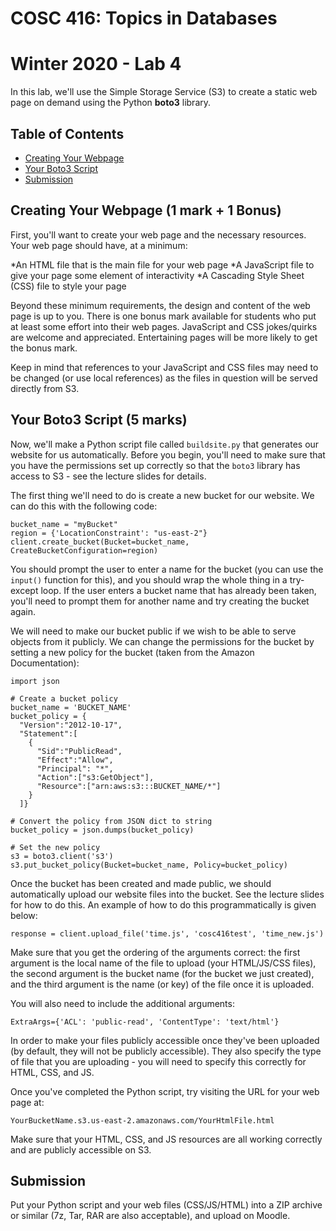 # COSC 416: Topics in Databases
# Winter 2020 - Lab 4

In this lab, we'll use the Simple Storage Service (S3) to create a static web page on demand using the Python **boto3** library.

## Table of Contents
- [Creating Your Webpage](#webpage)
- [Your Boto3 Script](#script)
- [Submission](#submission)

<a name="webpage"></a>
## Creating Your Webpage (1 mark + 1 Bonus)

First, you'll want to create your web page and the necessary resources. Your web page should have, at a minimum:

*An HTML file that is the main file for your web page
*A JavaScript file to give your page some element of interactivity
*A Cascading Style Sheet (CSS) file to style your page

Beyond these minimum requirements, the design and content of the web page is up to you. There is one bonus mark available for students who put at least some effort into their web pages. JavaScript and CSS jokes/quirks are welcome and appreciated. Entertaining pages will be more likely to get the bonus mark.

Keep in mind that references to your JavaScript and CSS files may need to be changed (or use local references) as the files in question will be served directly from S3.

<a name="script"></a>
## Your Boto3 Script (5 marks)

Now, we'll make a Python script file called ```buildsite.py``` that generates our website for us automatically. Before you begin, you'll need to make sure that you have the permissions set up correctly so that the ```boto3``` library has access to S3 - see the lecture slides for details.

The first thing we'll need to do is create a new bucket for our website. We can do this with the following code:

```
bucket_name = "myBucket"
region = {'LocationConstraint': "us-east-2"}
client.create_bucket(Bucket=bucket_name, CreateBucketConfiguration=region)
```

You should prompt the user to enter a name for the bucket (you can use the ```input()``` function for this), and you should wrap the whole thing in a try-except loop. If the user enters a bucket name that has already been taken, you'll need to prompt them for another name and try creating the bucket again.

We will need to make our bucket public if we wish to be able to serve objects from it publicly. We can change the permissions for the bucket by setting a new policy for the bucket (taken from the Amazon Documentation):

```
import json

# Create a bucket policy
bucket_name = 'BUCKET_NAME'
bucket_policy = {
  "Version":"2012-10-17",
  "Statement":[
    {
      "Sid":"PublicRead",
      "Effect":"Allow",
      "Principal": "*",
      "Action":["s3:GetObject"],
      "Resource":["arn:aws:s3:::BUCKET_NAME/*"]
    }
  ]}

# Convert the policy from JSON dict to string
bucket_policy = json.dumps(bucket_policy)

# Set the new policy
s3 = boto3.client('s3')
s3.put_bucket_policy(Bucket=bucket_name, Policy=bucket_policy)
```

Once the bucket has been created and made public, we should automatically upload our website files into the bucket. See the lecture slides for how to do this. An example of how to do this programmatically is given below:

```
response = client.upload_file('time.js', 'cosc416test', 'time_new.js')
``` 

Make sure that you get the ordering of the arguments correct: the first argument is the local name of the file to upload (your HTML/JS/CSS files), the second argument is the bucket name (for the bucket we just created), and the third argument is the name (or key) of the file once it is uploaded.

You will also need to include the additional arguments:

```
ExtraArgs={'ACL': 'public-read', 'ContentType': 'text/html'}
```

In order to make your files publicly accessible once they've been uploaded (by default, they will not be publicly accessible). They also specify the type of file that you are uploading - you will need to specify this correctly for HTML, CSS, and JS.

Once you've completed the Python script, try visiting the URL for your web page at:

```
YourBucketName.s3.us-east-2.amazonaws.com/YourHtmlFile.html
```

Make sure that your HTML, CSS, and JS resources are all working correctly and are publicly accessible on S3.

<a name="submission"></a>
## Submission

Put your Python script and your web files (CSS/JS/HTML) into a ZIP archive or similar (7z, Tar, RAR are also acceptable), and upload on Moodle.